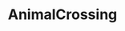 ---
title: AnimalCrossing
crosslinks:
- youtubefactsbot
- ACTrade
- ACHacks
- ACQR
- youtubot
- acturnips
- u_imguralbumbot
- DreamCrossing
- AdoptMyVillager
- actrade
- amiiboSwap
- RateMyMayor
- tmsbmeta
- 3dshacks
- BuddyCrossing
- MassdropBot
- LateStageCapitalism
- amiibo
- casualnintendo
- livven
---